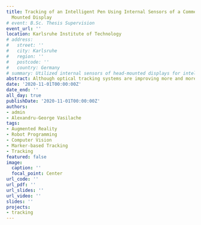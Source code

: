 ```yaml
---
title: Tracking of an Intelligent Pen Using Internal Sensors of a Commercial Head
  Mounted Display
# event: B.Sc. Thesis Supervision
event_url: ''
location: Karlsruhe Institute of Technology
# address:
#   street: ''
#   city: Karlsruhe
#   region: ''
#   postcode: ''
#   country: Germany
# summary: Utilized internal sensors of head-mounted displays for intelligent pen tracking
abstract: Although optical tracking systems are improving more and more each year, the most advanced solutions still rely on clunky, fixed cameras that are difficult to set up. In large spaces, where numerous objects are present, such as factories, these systems either do not perform well, or become really expensive. For this reason, a shift towards more mobile optical tracking methods is needed. Such systems could be implemented on head mounted displays and would therefore perform well even in cluttered environments, as they would be able to see everything from the point of view of the user. More mobile systems could also encourage the development of more intuitive robot programming methods, that use head mounted displays with augmented reality and optical tracking abilities. For this reason, we developed a method that uses a commercial head mounted display (Microsoft Hololens) to track passive reflective infrared markers attached to a smart pen, although any marker configuration can be used. Our algorithm uses the depth sensor of the Hololens to determine the 3D position of the markers. Model fitting and a least-squares pose estimation method are then used to reconstruct the position and orientation of the entire marker configuration. Since mobility is one of our key goals, all computations are performed on the device, and we only rely on an external workstation for visualizing the calculated pose of the pen. We then designed experiments to asses the performance of our system in the following areas- latency, frame rate, angular and positional precision. Our findings have concluded that in static conditions, the method performs with a precision of 1.9 millimeters and 0.37 degrees, at a framerate of 46 Hz. In more dynamic situations, the precision values reach 2.2 centimeters and 3.87 degrees, while the framerates drop to 40 Hz. The latency of the system was found to be 90 milliseconds, regardless of the amount of movement present. Compared with the state of the art, the performance of our system definitely leaves room for improvement, as it still has a long way to go until it reaches sub-millimeter accuracies, latencies lower than 5 milliseconds and frame rates of 2000 Hz. However, we believe that our method illustrates a valuable proof of concept for head mounted displays as mobile optical tracking systems. Furthermore, there are still numerous optical tracking applications that do not require a high degree of accuracy and where higher latencies do not pose a big problem, that could make use of our mobile optical tracking system even with its current performance.
date: '2020-11-01T00:00:00Z'
date_end: ''
all_day: true
publishDate: '2020-11-01T00:00:00Z'
authors:
- admin
- Alexandru-George Vasilache
tags:
- Augmented Reality
- Robot Programming
- Computer Vision
- Marker-based Tracking
- Tracking
featured: false
image:
  caption: ''
  focal_point: Center
url_code: ''
url_pdf: ''
url_slides: ''
url_video: ''
slides: ''
projects:
- tracking
---
```


